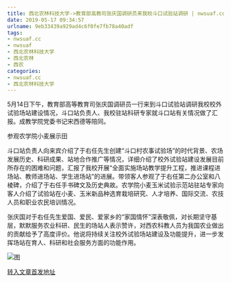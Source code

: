 ```yaml
---
title: 西北农林科技大学->教育部高教司张庆国调研员来我校斗口试验站调研 | nwsuaf.cc
date: 2019-05-17 09:34:57
urlname: 9eb33439a929ad4c6f0fe7fb78a40adf
tags: 
- nwsuaf.cc
- nwsuaf
- 西北农林科技大学
- 西北农林
- 西农
categories:
- nwsuaf.cc
- 西北农林科技大学
---
```



5月14日下午，教育部高等教育司张庆国调研员一行来到斗口试验站调研我校校外试验场站建设情况，斗口站负责人、我校驻站科研专家就斗口站有关情况做了汇报。成教学院党委书记宋西德等陪同。

参观农学院小麦展示田

斗口站负责人向来宾介绍了于右任先生创建“斗口村农事试验场”的时代背景、农场发展历史、科研成果、站地合作推广等情况，详细介绍了校外试验站建设发展目前所存在的困难和问题，汇报了我校开展“全面实施场站教学提升工程，推进课程进场站、教师进场站、学生进场站”的进展。带领客人参观了于右任第二办公室和八棱碑，介绍了于右任手书碑文及历史典故。农学院小麦玉米试验示范站驻站专家向客人介绍了试验站在小麦、玉米新品种选育栽培研究、人才培养、国际交流、农技人员和职业农民培训情况。

张庆国对于右任先生爱国、爱民、爱家乡的“家国情怀”深表敬佩，对长期坚守基层，默默服务农业科研、民生的场站人表示赞许，对西农科教人员为我国农业做出的贡献给予了高度评价。他说将持续关注校外试验场站建设及功能提升，进一步发挥场站在育人、科研和社会服务方面的功能作用。



![图](https://news.nwsuaf.edu.cn/images/content/2019-05/20190516173356362407.jpg)

[转入文章首发地址](https://news.nwsuaf.edu.cn/xnxw/89601.htm)
